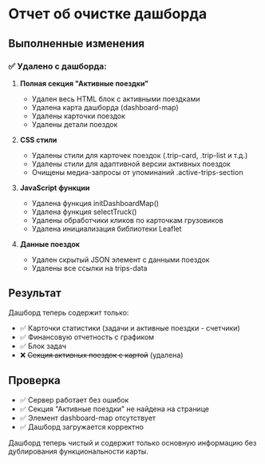 # Отчет об очистке дашборда

## Выполненные изменения

### ✅ Удалено с дашборда:

1. **Полная секция "Активные поездки"**
   - Удален весь HTML блок с активными поездками
   - Удалена карта дашборда (dashboard-map)
   - Удалены карточки поездок
   - Удалены детали поездок

2. **CSS стили**
   - Удалены стили для карточек поездок (.trip-card, .trip-list и т.д.)
   - Удалены стили для адаптивной версии активных поездок
   - Очищены медиа-запросы от упоминаний .active-trips-section

3. **JavaScript функции**
   - Удалена функция initDashboardMap()
   - Удалена функция selectTruck()
   - Удалены обработчики кликов по карточкам грузовиков
   - Удалена инициализация библиотеки Leaflet

4. **Данные поездок**
   - Удален скрытый JSON элемент с данными поездок
   - Удалены все ссылки на trips-data

## Результат

Дашборд теперь содержит только:
- ✅ Карточки статистики (задачи и активные поездки - счетчики)
- ✅ Финансовую отчетность с графиком
- ✅ Блок задач
- ❌ ~~Секция активных поездок с картой~~ (удалена)

## Проверка

- ✅ Сервер работает без ошибок
- ✅ Секция "Активные поездки" не найдена на странице
- ✅ Элемент dashboard-map отсутствует
- ✅ Дашборд загружается корректно

Дашборд теперь чистый и содержит только основную информацию без дублирования функциональности карты. 